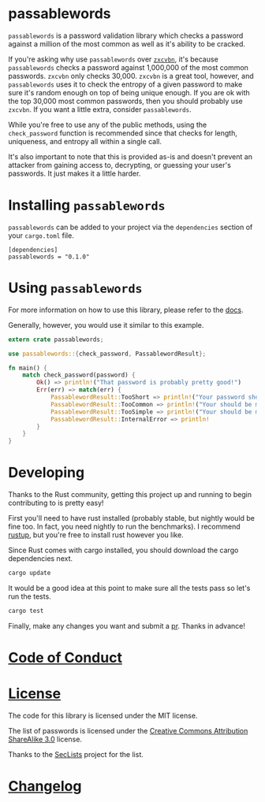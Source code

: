 # passablewords

`passablewords` is a password validation library which checks a password against a million of
the most common as well as it's ability to be cracked.

If you're asking why use `passablewords` over [`zxcvbn`](https://github.com/shssoichiro/zxcvbn-rs), it's because `passablewords` checks
a password against 1,000,000 of the most common passwords. `zxcvbn` only checks 30,000.
`zxcvbn` is a great tool, however, and `passablewords` uses it to check the entropy of a given
password to make sure it's random enough on top of being unique enough. If you are ok with the
top 30,000 most common passwords, then you should probably use `zxcvbn`. If you want a little
extra, consider `passablewords`.

While you're free to use any of the public methods, using the `check_password` function is
recommended since that checks for length, uniqueness, and entropy all within a single call.

It's also important to note that this is provided as-is and doesn't prevent an attacker from
gaining access to, decrypting, or guessing your user's passwords. It just makes it a little
harder.

# Installing `passablewords`

`passablewords` can be added to your project via the `dependencies` section of your `cargo.toml`
file.

```
[dependencies]
passablewords = "0.1.0"
```

# Using `passablewords`

For more information on how to use this library, please refer to the [docs](https://docs.rs/passablewords/0.1.0/passablewords/).

Generally, however, you would use it similar to this example.

```rust
extern crate passablewords;

use passablewords::{check_password, PassablewordResult};

fn main() {
    match check_password(password) {
        Ok() => println!("That password is probably pretty good!")
        Err(err) => match(err) {
            PassablewordResult::TooShort => println!("Your password should be longer than 8 characters"),
            PassablewordResult::TooCommon => println!("Your should be more unique"),
            PassablewordResult::TooSimple => println!("Your should be more random"),
            PassablewordResult::InternalError => println!
        }
    }
}
```

# Developing

Thanks to the Rust community, getting this project up and running to begin contributing to is
pretty easy!

First you'll need to have rust installed (probably stable, but nightly would be fine too. In
fact, you need nightly to run the benchmarks). I recommend [rustup](https://rustup.rs), but
you're free to install rust however you like.

Since Rust comes with cargo installed, you should download the cargo dependencies next.

```sh
cargo update
```

It would be a good idea at this point to make sure all the tests pass so let's run the tests.

```sh
cargo test
```

Finally, make any changes you want and submit a [pr](https://github.com/mike-engel/passablewords-rs/pulls/new). Thanks in advance!

# [Code of Conduct](code_of_conduct.md)

# [License](LICENSE.md)

The code for this library is licensed under the MIT license.

The list of passwords is licensed under the [Creative Commons Attribution ShareAlike 3.0](https://creativecommons.org/licenses/by-sa/3.0/) license.

Thanks to the [SecLists](https://www.owasp.org/index.php/Projects/OWASP_SecLists_Project) project for the list.

# [Changelog](CHANGELOG.md)
